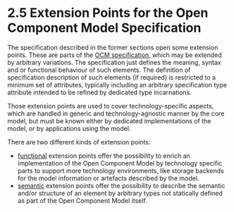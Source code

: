 # 2.5 Extension Points for the Open Component Model Specification

The specification described in the former sections open some
extension points.
These are parts of the [OCM specification](../README.md), which may be extended
by arbitrary variations. The specification just defines the meaning, syntax
and or functional behaviour of such elements.
The definition of specification description of such elements (if required) is
restricted to a minimum set of attributes, typically including an arbitrary
specification type attribute intended to be refined by dedicated type
incarnations.

Those extension points are used to cover technology-specific aspects,
which are handled in generic and technology-agnostic manner by the core model,
but must be known either by dedicated implementations of the model, or
by applications using the model.

There are two different kinds of extension points:

- [functional](functional.md) extension points offer the possibility to
  enrich an implementation of the Open Component Model by technology specific
  parts to support more technology environments, like storage backends for
  the model information or artefacts described by the model.
- [semantic](semantic.md) extension points offer the possibility to
  describe the semantic and/or structure of an element by arbitrary types not
  statically defined as part of the Open Component Model itself.
